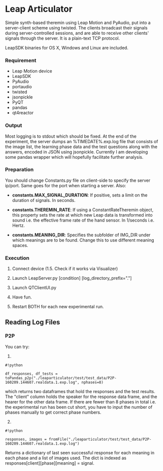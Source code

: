 Leap Articulator
============================================================

Simple synth-based theremin using Leap Motion and PyAudio, put into a server-client scheme using twisted. The clients
broadcast their signals during server-controlled sessions, and are able to receive other clients' signals through the 
server. It is a plain-text TCP protocol.

LeapSDK binaries for OS X, Windows and Linux are included.

### Requirement ###

* Leap Motion device
* LeapSDK
* PyAudio
* portaudio
* twisted
* jsonpickle
* PyQT
* pandas
* qt4reactor

### Output ###
Most logging is to stdout which should be fixed. At the end of the experiment, the server dumps an %TIMEDATE%.exp.log file that consists of the image list, the learning phase data and
the test questions along with the answers, encoded in JSON using jsonpickle. Currently I am developing some pandas wrapper which will hopefully facilitate further analysis.

### Preparation ###

You should change Constants.py file on client-side to specify the server ip/port. Same goes for the port when starting a server. Also:

- **constants.MAX_SIGNAL_DURATION**: If positive, sets a limit on the duration of signals. In seconds.

- **constants.THEREMIN_RATE**: If using a ConstantRateTheremin object, this property sets the rate at which new Leap data is transformed into sound i.e. the effective frame rate of the hand sensor. In 1/seconds i.e. Hertz. 

- **constants.MEANING_DIR**: Specifies the subfolder of IMG_DIR under which meanings are to be found. Change this to use different meaning spaces. 

### Execution ###

1. Connect device (1.5. Check if it works via Visualizer)

2. Launch LeapServer.py [condition] [log_directory_prefix="."]

3. Launch QTClientUI.py

4. Have fun.

5. Restart BOTH for each new experimental run.

## Reading Log Files ##
### P2P ###


You can try:

1. 

```
#!python

df_responses, df_tests = toPandas_p2p("./leaparticulator/test/test_data/P2P-160209.144607.realdata.1.exp.log", nphases=8)
```
which returns two dataframes that hold the responses and the test results. The "client" column holds the speaker for the response data frame, and the hearer for the other data frame. If there are fewer than 8 phases in total i.e. the experimental run has been cut short, you have to input the number of phases manually to get correct phase numbers. 


2. 


```
#!python

responses, images = fromFile("./leaparticulator/test/test_data/P2P-160209.144607.realdata.1.exp.log")
```
Returns a dictionary of last seen successful response for each meaning in each phase and a list of images used. The dict is indexed as responses[client][phase][meaning] = signal. 
